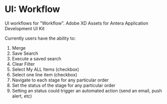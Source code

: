 # UI: Workflow
UI workflows for "Workflow". Adobe XD Assets for Antera Application Development UI Kit

Currently users have the ability to:
1. Merge
1. Save Search
1. Execute a saved search
1. Clear Filter
1. Select My ALL Items (checkbox)
1. Select one line item (checkbox)
1. Navigate to each stage for any particular order
1. Set the status of the stage for any particular order
1. Setting an status could trigger an automated action (send an email, push alert, etc)
